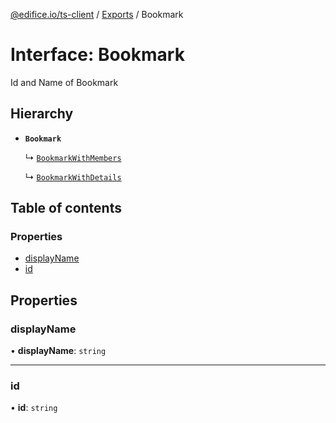 [@edifice.io/ts-client](../README.md) / [Exports](../modules.md) / Bookmark

# Interface: Bookmark

Id and Name of Bookmark

## Hierarchy

- **`Bookmark`**

  ↳ [`BookmarkWithMembers`](BookmarkWithMembers.md)

  ↳ [`BookmarkWithDetails`](BookmarkWithDetails.md)

## Table of contents

### Properties

- [displayName](Bookmark.md#displayname)
- [id](Bookmark.md#id)

## Properties

### displayName

• **displayName**: `string`

___

### id

• **id**: `string`
